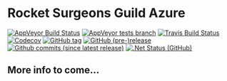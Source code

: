 # Rocket Surgeons Guild Azure
[![AppVeyor Build Status](https://img.shields.io/appveyor/ci/RocketSurgeonsGuild/Azure/master.svg?logo=appveyor&style=for-the-badge)](https://ci.appveyor.com/project/RocketSurgeonsGuild/Azure)
[![AppVeyor tests branch](https://img.shields.io/appveyor/tests/RocketSurgeonsGuild/Azure/master.svg?style=for-the-badge)]()
[![Travis Build Status](https://img.shields.io/travis/RocketSurgeonsGuild/Azure/master.svg?&colorB=3EAAAF&style=for-the-badge)](https://ci.appveyor.com/project/david-driscoll/Azure)
[![Codecov](https://img.shields.io/codecov/c/gh/RocketSurgeonsGuild/Azure/master.svg?style=for-the-badge)](https://codecov.io/gh/RocketSurgeonsGuild/Azure)
[![GitHub tag](https://img.shields.io/github/tag/RocketSurgeonsGuild/Azure.svg?style=for-the-badge)](https://github.com/RocketSurgeonsGuild/Azure/tags)
[![GitHub (pre-)release](https://img.shields.io/github/release/RocketSurgeonsGuild/Azure.svg?style=for-the-badge)](https://github.com/RocketSurgeonsGuild/Azure/releases)
[![Github commits (since latest release)](https://img.shields.io/github/commits-since/RocketSurgeonsGuild/Azure/latest.svg?style=for-the-badge)](https://github.com/RocketSurgeonsGuild/Azure/releases)
[![.Net Status (GitHub)](https://img.shields.io/dotnetstatus/gh/RocketSurgeonsGuild/Azure/API.svg?style=for-the-badge)](http://dotnet-status.com/)


## More info to come...

